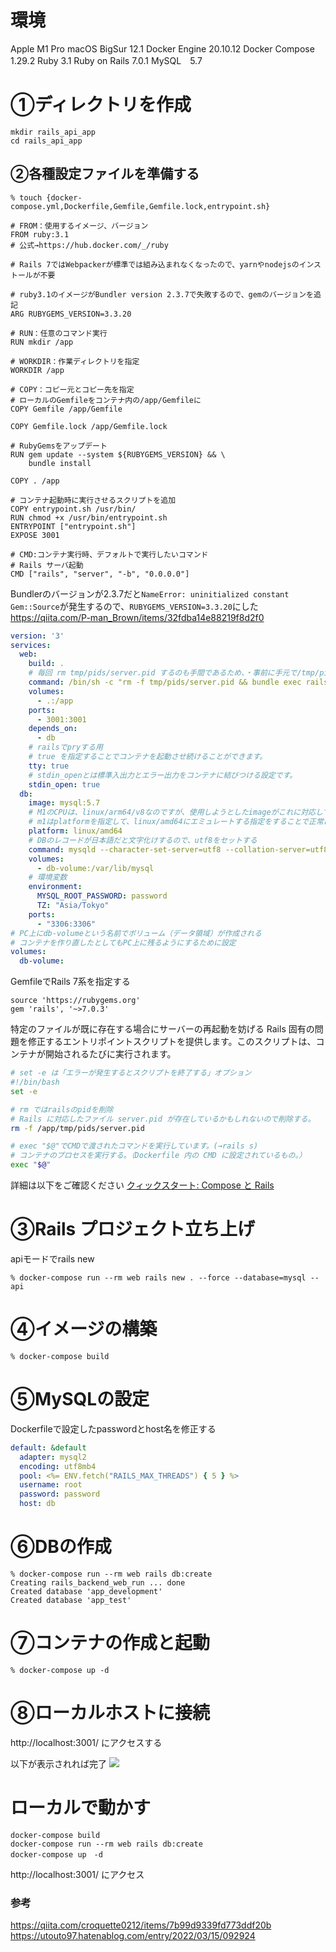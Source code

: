 # 環境

Apple M1 Pro
macOS BigSur 12.1
Docker Engine 20.10.12
Docker Compose 1.29.2
Ruby 3.1
Ruby on Rails 7.0.1
MySQL　5.7

# ①ディレクトリを作成

```
mkdir rails_api_app
cd rails_api_app
```

## ②各種設定ファイルを準備する

```
% touch {docker-compose.yml,Dockerfile,Gemfile,Gemfile.lock,entrypoint.sh}
```

```sh:Dockerfile
# FROM：使用するイメージ、バージョン
FROM ruby:3.1
# 公式→https://hub.docker.com/_/ruby

# Rails 7ではWebpackerが標準では組み込まれなくなったので、yarnやnodejsのインストールが不要

# ruby3.1のイメージがBundler version 2.3.7で失敗するので、gemのバージョンを追記
ARG RUBYGEMS_VERSION=3.3.20

# RUN：任意のコマンド実行
RUN mkdir /app

# WORKDIR：作業ディレクトリを指定
WORKDIR /app

# COPY：コピー元とコピー先を指定
# ローカルのGemfileをコンテナ内の/app/Gemfileに
COPY Gemfile /app/Gemfile

COPY Gemfile.lock /app/Gemfile.lock

# RubyGemsをアップデート
RUN gem update --system ${RUBYGEMS_VERSION} && \
    bundle install

COPY . /app

# コンテナ起動時に実行させるスクリプトを追加
COPY entrypoint.sh /usr/bin/
RUN chmod +x /usr/bin/entrypoint.sh
ENTRYPOINT ["entrypoint.sh"]
EXPOSE 3001

# CMD:コンテナ実行時、デフォルトで実行したいコマンド
# Rails サーバ起動
CMD ["rails", "server", "-b", "0.0.0.0"]
```

Bundlerのバージョンが2.3.7だと`NameError: uninitialized constant Gem::Source`が発生するので、`RUBYGEMS_VERSION=3.3.20`にした
https://qiita.com/P-man_Brown/items/32fdba14e88219f8d2f0


```sh:docker-compose.yml
version: '3'
services:
  web:
    build: .
    # 毎回 rm tmp/pids/server.pid するのも手間であるため、・事前に手元で/tmp/pids/server.pidを削除する
    command: /bin/sh -c "rm -f tmp/pids/server.pid && bundle exec rails s -p 3001 -b '0.0.0.0'"
    volumes:
      - .:/app
    ports:
      - 3001:3001
    depends_on:
      - db
    # railsでpryする用
    # true を指定することでコンテナを起動させ続けることができます。   
    tty: true
    # stdin_openとは標準入出力とエラー出力をコンテナに結びつける設定です。
    stdin_open: true
  db:
    image: mysql:5.7
    # M1のCPUは、linux/arm64/v8なのですが、使用しようとしたimageがこれに対応していないというエラーが起きる
    # m1はplatformを指定して、linux/amd64にエミュレートする指定をすることで正常に動くようになります
    platform: linux/amd64
    # DBのレコードが日本語だと文字化けするので、utf8をセットする
    command: mysqld --character-set-server=utf8 --collation-server=utf8_unicode_ci
    volumes:
      - db-volume:/var/lib/mysql
    # 環境変数
    environment:
      MYSQL_ROOT_PASSWORD: password
      TZ: "Asia/Tokyo"
    ports:
      - "3306:3306"
# PC上にdb-volumeという名前でボリューム（データ領域）が作成される
# コンテナを作り直したとしてもPC上に残るようにするために設定
volumes:
  db-volume:
```


GemfileでRails 7系を指定する

```:Gemfile
source 'https://rubygems.org'
gem 'rails', '~>7.0.3'
```

特定のファイルが既に存在する場合にサーバーの再起動を妨げる Rails 固有の問題を修正するエントリポイントスクリプトを提供します。このスクリプトは、コンテナが開始されるたびに実行されます。

```sh:entrypoint.sh
# set -e は「エラーが発生するとスクリプトを終了する」オプション
#!/bin/bash
set -e

# rm ではrailsのpidを削除
# Rails に対応したファイル server.pid が存在しているかもしれないので削除する。
rm -f /app/tmp/pids/server.pid

# exec "$@"でCMDで渡されたコマンドを実行しています。(→rails s)
# コンテナのプロセスを実行する。（Dockerfile 内の CMD に設定されているもの。）
exec "$@"
```

詳細は以下をご確認ください
[クィックスタート: Compose と Rails
](https://matsuand.github.io/docs.docker.jp.onthefly/samples/rails/
)


# ③Rails プロジェクト立ち上げ

apiモードでrails new

```
% docker-compose run --rm web rails new . --force --database=mysql --api
```

# ④イメージの構築
```
% docker-compose build
```

# ⑤MySQLの設定

Dockerfileで設定したpasswordとhost名を修正する

```yml:config/database.yml
default: &default
  adapter: mysql2
  encoding: utf8mb4
  pool: <%= ENV.fetch("RAILS_MAX_THREADS") { 5 } %>
  username: root
  password: password
  host: db
```

# ⑥DBの作成

```
% docker-compose run --rm web rails db:create
Creating rails_backend_web_run ... done
Created database 'app_development'
Created database 'app_test'
```


# ⑦コンテナの作成と起動

```
% docker-compose up -d
```


# ⑧ローカルホストに接続

http://localhost:3001/ にアクセスする

以下が表示されれば完了
![](https://storage.googleapis.com/zenn-user-upload/b0c1c7436e79-20220820.png)


# ローカルで動かす

```
docker-compose build
docker-compose run --rm web rails db:create
docker-compose up　-d
```

http://localhost:3001/ にアクセス

### 参考
https://qiita.com/croquette0212/items/7b99d9339fd773ddf20b
https://utouto97.hatenablog.com/entry/2022/03/15/092924

